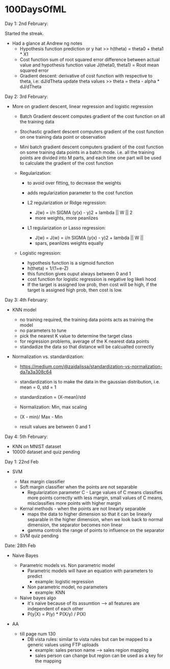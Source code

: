 # 100DaysOfML


Day 1: 2nd February:

Started the streak.

- Had a glance at Andrew ng notes
	- Hypothesis function
		prediction or y hat >> h(theta) = theta0 + theta1 * X1
	- Cost function
		sum of root squared error
		difference between actual value and hypothesis function value
		J(theta0, theta1) = Root mean squared error
	- Gradient descent:
		derivative of cost function with respective to theta, i.e: dJ/dTheta
		update theta values >> theta = theta - alpha * dJ/dTheta

Day 2: 3rd February:

- More on gradient descent, linear regression and logistic regression
	- Batch Gradient descent
		computes gradient of the cost function on all the training data
	- Stochastic gradient descent
		computers gradient of the cost function on one training data point or observation
	- Mini batch gradient descent
		computers gradient of the cost function on some training data points in a batch mode.
		i.e. all the training points are divided into M parts, and each time one part will be used to 
		calculate the gradient of the cost function
	
	- Regularization:
		- to avoid over fitting, to decrease the weights
		- adds regularization parameter to the cost function
		- L2 regularization or Ridge regression:
			- J(w) = i/n SIGMA (y(x) - y)2 + lambda || W || 2
			- more weights, more peanlizes
			
		- L1 regularization or Lasso regression:
			- J(w) = J(w) = i/n SIGMA (y(x) - y)2 + lambda || W ||
			- spars, peanlizes weights equally
			
	- Logistic regression:
		- hypothesis function is a sigmoid function
		- h(theta) = 1/(1+e-Z)
		- this function gives ouput always between 0 and 1
		- cost function for logistic regression is negative log likeli hood
		- If the target is assigned low prob, then cost will be high, if the target is assigned high prob, then cost is low.
		
		
Day 3: 4th February:

- KNN model

	- no training required, the training data points acts as training the model
	- no parameters to tune
	- pick the nearest K value to determine the target class
	- for regression problems, average of the K nearest data points
	- standadize the data so that distance will be calcualted correctly
	
- Normalization vs. standardization:

	- https://medium.com/@zaidalissa/standardization-vs-normalization-da7a3a308c64
	- standardization is to make the data in the gaussian distribution, i.e. mean = 0, std = 1
	- standardization = (X-mean)/std
	
	- Normalization: Min, max scaling
	- (X - min)/ Max - Min
	- result values are between 0 and 1
	
Day 4: 5th February:

- KNN on MNIST dataset
- 10000 dataset and quiz pending

Day 1: 22nd Feb

- SVM
    
    - Max margin classifier
    - Soft margin classifier when the points are not separable
        - Regularization parameter C - Large values of C means classifies more points correctly with less margin, small values of C means, misclassifies more points with higher margin
    - Kernal methods - when the points are not linearly separable
        - maps the data to higher dimension so that it can be linearly separable in the higher dimension, when we look back to normal dimension, the separator becomes non linear
        - gamma controls the range of points to influence on the separator
    - SVM quiz pending
    

Date: 28th Feb

- Naive Bayes

    - Parametric models vs. Non parametric model
        - Parametric models will have an equation with parameters to predict
            - example: logistic regression
        - Non parametric model, no parameters
            - example: KNN
    - Naive bayes algo
        - it's naive because of its assumtion --> all features are independent of each other
         - P(y|X) = P(y) * P(X/y) / P(X)
    

- AA

    - till page num 130
        - DB vista rules: similar to vista rules but can be mapped to a generic values using FTP uploads
            - example: sales person name --> sales region mapping
            - sales person can change but region can be used as a key for the mapping
